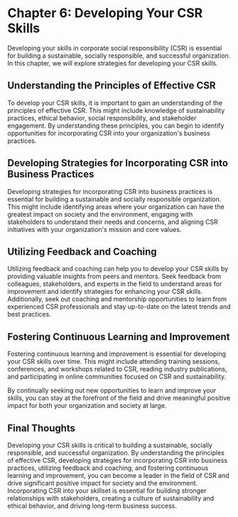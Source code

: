 Chapter 6: Developing Your CSR Skills
=====================================

Developing your skills in corporate social responsibility (CSR) is essential for building a sustainable, socially responsible, and successful organization. In this chapter, we will explore strategies for developing your CSR skills.

Understanding the Principles of Effective CSR
---------------------------------------------

To develop your CSR skills, it is important to gain an understanding of the principles of effective CSR. This might include knowledge of sustainability practices, ethical behavior, social responsibility, and stakeholder engagement. By understanding these principles, you can begin to identify opportunities for incorporating CSR into your organization's business practices.

Developing Strategies for Incorporating CSR into Business Practices
-------------------------------------------------------------------

Developing strategies for incorporating CSR into business practices is essential for building a sustainable and socially responsible organization. This might include identifying areas where your organization can have the greatest impact on society and the environment, engaging with stakeholders to understand their needs and concerns, and aligning CSR initiatives with your organization's mission and core values.

Utilizing Feedback and Coaching
-------------------------------

Utilizing feedback and coaching can help you to develop your CSR skills by providing valuable insights from peers and mentors. Seek feedback from colleagues, stakeholders, and experts in the field to understand areas for improvement and identify strategies for enhancing your CSR skills. Additionally, seek out coaching and mentorship opportunities to learn from experienced CSR professionals and stay up-to-date on the latest trends and best practices.

Fostering Continuous Learning and Improvement
---------------------------------------------

Fostering continuous learning and improvement is essential for developing your CSR skills over time. This might include attending training sessions, conferences, and workshops related to CSR, reading industry publications, and participating in online communities focused on CSR and sustainability.

By continually seeking out new opportunities to learn and improve your skills, you can stay at the forefront of the field and drive meaningful positive impact for both your organization and society at large.

Final Thoughts
--------------

Developing your CSR skills is critical to building a sustainable, socially responsible, and successful organization. By understanding the principles of effective CSR, developing strategies for incorporating CSR into business practices, utilizing feedback and coaching, and fostering continuous learning and improvement, you can become a leader in the field of CSR and drive significant positive impact for society and the environment. Incorporating CSR into your skillset is essential for building stronger relationships with stakeholders, creating a culture of sustainability and ethical behavior, and driving long-term business success.
